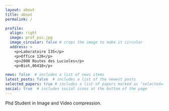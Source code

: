 ```yaml
---
layout: about
title: about
permalink: /

profile:
  align: right
  image: prof_pic.jpg
  image_circular: false # crops the image to make it circular
  address: >
    <p>Laboratoire I3S</p>
    <p>Office 126</p>
    <p>2000 Routes des Lucioles</p>
    <p>Biot,06410</p>

news: false  # includes a list of news items
latest_posts: false  # includes a list of the newest posts
selected_papers: true # includes a list of papers marked as "selected={true}"
social: true  # includes social icons at the bottom of the page
---
```

Phd Student in Image and Video compression.